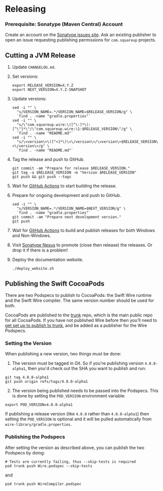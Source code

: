 Releasing
=========

### Prerequisite: Sonatype (Maven Central) Account

Create an account on the [Sonatype issues site][sonatype_issues]. Ask an existing publisher to open
an issue requesting publishing permissions for `com.squareup` projects.


Cutting a JVM Release
---------------------

1. Update `CHANGELOG.md`.

2. Set versions:

    ```
    export RELEASE_VERSION=X.Y.Z
    export NEXT_VERSION=X.Y.Z-SNAPSHOT
    ```

3. Update versions:

    ```
    sed -i "" \
      "s/VERSION_NAME=.*/VERSION_NAME=$RELEASE_VERSION/g" \
      `find . -name "gradle.properties"`
    sed -i "" \
      "s/\"com.squareup.wire:\([^\:]*\):[^\"]*\"/\"com.squareup.wire:\1:$RELEASE_VERSION\"/g" \
      `find . -name "README.md"`
    sed -i "" \
      "s/\<version\>\([^<]*\)\<\/version\>/\<version\>$RELEASE_VERSION\<\/version\>/g" \
      `find . -name "README.md"`
    ```

4. Tag the release and push to GitHub.

    ```
    git commit -am "Prepare for release $RELEASE_VERSION."
    git tag -a $RELEASE_VERSION -m "Version $RELEASE_VERSION"
    git push && git push --tags
    ```

5. Wait for [GitHub Actions][github_actions] to start building the release.

6. Prepare for ongoing development and push to GitHub.

    ```
    sed -i "" \
      "s/VERSION_NAME=.*/VERSION_NAME=$NEXT_VERSION/g" \
      `find . -name "gradle.properties"`
    git commit -am "Prepare next development version."
    git push
    ```

7. Wait for [GitHub Actions][github_actions] to build and publish releases for both Windows and
   Non-Windows.

8. Visit [Sonatype Nexus][sonatype_nexus] to promote (close then release) the releases. Or drop it
   if there is a problem!

9. Deploy the documentation website.

    ```
    ./deploy_website.sh
    ```

 [sonatype_issues]: https://issues.sonatype.org/
 [sonatype_nexus]: https://s01.oss.sonatype.org/
 [github_actions]: https://github.com/square/wire/actions


Publishing the Swift CocoaPods
------------------------------

There are two Podspecs to publish to CocoaPods: the Swift Wire runtime and the Swift Wire compiler. The same version number should be used for both.

CocoaPods are published to the [trunk](https://blog.cocoapods.org/CocoaPods-Trunk/) repo, which is the main public repo for all CocoaPods. If you have not published Wire before then you'll need to [get set up to publish to trunk](https://guides.cocoapods.org/making/getting-setup-with-trunk.html), and be added as a publisher for the Wire Podspecs.

### Setting the Version

When publishing a new version, two things must be done:
1. The version must be tagged in Git. So if you're publishing version `4.0.0-alpha1`, then you'd check out the SHA you want to publish and run:
```
git tag 4.0.0-alpha1
git push origin refs/tags/4.0.0-alpha1
```

2. The version being published needs to be passed into the Podspecs. This is done by setting the `POD_VERSION` environment variable:
```
export POD_VERSION=4.0.0-alpha1
```

If publishing a release version (like `4.0.0` rather than `4.0.0-alpha1`) then setting the `POD_VERSION` is optional and it will be pulled automatically from `wire-library/gradle.properties`.

### Publishing the Podspecs

After setting the version as described above, you can publish the two Podspecs by doing:

```
# Tests are currently failing, thus --skip-tests is required
pod trunk push Wire.podspec --skip-tests
```

and

```
pod trunk push WireCompiler.podspec
```

